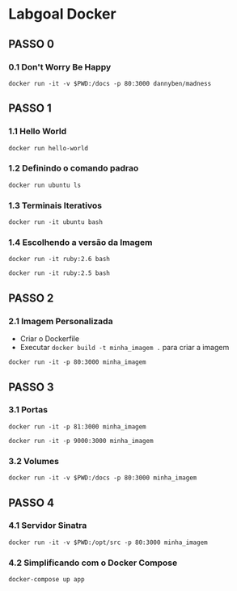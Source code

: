 # Labgoal Docker

## PASSO 0

### 0.1 Don't Worry Be Happy
`docker run -it -v $PWD:/docs -p 80:3000 dannyben/madness`

## PASSO 1

### 1.1 Hello World
`docker run hello-world`

### 1.2 Definindo o comando padrao
`docker run ubuntu ls`

### 1.3 Terminais Iterativos
`docker run -it ubuntu bash`

### 1.4 Escolhendo a versão da Imagem
`docker run -it ruby:2.6 bash`

`docker run -it ruby:2.5 bash`

## PASSO 2

### 2.1 Imagem Personalizada

* Criar o Dockerfile
* Executar `docker build -t minha_imagem .` para criar a imagem

`docker run -it -p 80:3000 minha_imagem`

## PASSO 3

### 3.1 Portas
`docker run -it -p 81:3000 minha_imagem`

`docker run -it -p 9000:3000 minha_imagem`

### 3.2 Volumes
`docker run -it -v $PWD:/docs -p 80:3000 minha_imagem`

## PASSO 4

### 4.1 Servidor Sinatra
`docker run -it -v $PWD:/opt/src -p 80:3000 minha_imagem`

### 4.2 Simplificando com o Docker Compose
`docker-compose up app`
